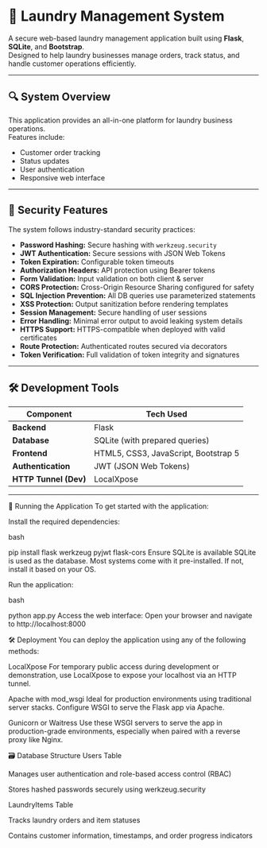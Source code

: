 # 🧺 Laundry Management System

A secure web-based laundry management application built using **Flask**, **SQLite**, and **Bootstrap**.  
Designed to help laundry businesses manage orders, track status, and handle customer operations efficiently.

---

## 🔍 System Overview

This application provides an all-in-one platform for laundry business operations.  
Features include:

- Customer order tracking
- Status updates
- User authentication
- Responsive web interface

---

## 🔐 Security Features

The system follows industry-standard security practices:

- **Password Hashing:** Secure hashing with `werkzeug.security`
- **JWT Authentication:** Secure sessions with JSON Web Tokens
- **Token Expiration:** Configurable token timeouts
- **Authorization Headers:** API protection using Bearer tokens
- **Form Validation:** Input validation on both client & server
- **CORS Protection:** Cross-Origin Resource Sharing configured for safety
- **SQL Injection Prevention:** All DB queries use parameterized statements
- **XSS Protection:** Output sanitization before rendering templates
- **Session Management:** Secure handling of user sessions
- **Error Handling:** Minimal error output to avoid leaking system details
- **HTTPS Support:** HTTPS-compatible when deployed with valid certificates
- **Route Protection:** Authenticated routes secured via decorators
- **Token Verification:** Full validation of token integrity and signatures

---

## 🛠️ Development Tools

| Component     | Tech Used                   |
|---------------|-----------------------------|
| **Backend**   | Flask                       |
| **Database**  | SQLite (with prepared queries) |
| **Frontend**  | HTML5, CSS3, JavaScript, Bootstrap 5 |
| **Authentication** | JWT (JSON Web Tokens) |
| **HTTP Tunnel (Dev)** | LocalXpose          |

---
🚀 Running the Application
To get started with the application:

Install the required dependencies:

bash


pip install flask werkzeug pyjwt flask-cors
Ensure SQLite is available
SQLite is used as the database. Most systems come with it pre-installed. If not, install it based on your OS.

Run the application:

bash


python app.py
Access the web interface:
Open your browser and navigate to http://localhost:8000

🛠 Deployment
You can deploy the application using any of the following methods:

LocalXpose
For temporary public access during development or demonstration, use LocalXpose to expose your localhost via an HTTP tunnel.

Apache with mod_wsgi
Ideal for production environments using traditional server stacks. Configure WSGI to serve the Flask app via Apache.

Gunicorn or Waitress
Use these WSGI servers to serve the app in production-grade environments, especially when paired with a reverse proxy like Nginx.

🗃 Database Structure
Users Table

Manages user authentication and role-based access control (RBAC)

Stores hashed passwords securely using werkzeug.security

LaundryItems Table

Tracks laundry orders and item statuses

Contains customer information, timestamps, and order progress indicators
